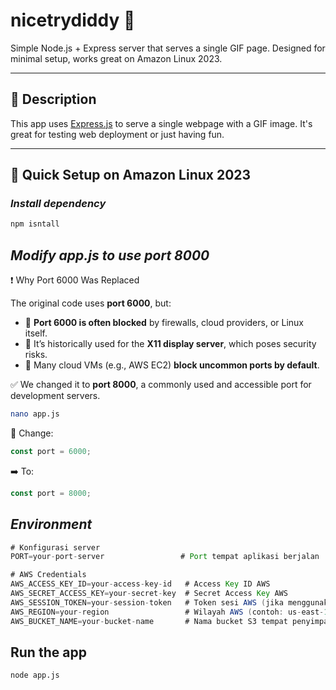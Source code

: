 # nicetrydiddy 👀

Simple Node.js + Express server that serves a single GIF page. Designed for minimal setup, works great on Amazon Linux 2023.

---

## 🧾 Description

This app uses [Express.js](https://expressjs.com/) to serve a single webpage with a GIF image. It's great for testing web deployment or just having fun.

---

## 🚀 Quick Setup on Amazon Linux 2023

### *Install dependency*

```bash
npm isntall
```

## *Modify app.js to use port 8000*

❗ Why Port 6000 Was Replaced

The original code uses **port 6000**, but:

- 🚫 **Port 6000 is often blocked** by firewalls, cloud providers, or Linux itself.
- 🔐 It’s historically used for the **X11 display server**, which poses security risks.
- 🧱 Many cloud VMs (e.g., AWS EC2) **block uncommon ports by default**.

✅ We changed it to **port 8000**, a commonly used and accessible port for development servers.

```bash
nano app.js
```

🔧 Change:

```js
const port = 6000;
```

➡️ To:

```js
const port = 8000;
```

## *Environment*

```java
# Konfigurasi server
PORT=your-port-server                 # Port tempat aplikasi berjalan

# AWS Credentials
AWS_ACCESS_KEY_ID=your-access-key-id   # Access Key ID AWS
AWS_SECRET_ACCESS_KEY=your-secret-key  # Secret Access Key AWS
AWS_SESSION_TOKEN=your-session-token   # Token sesi AWS (jika menggunakan kredensial sementara)
AWS_REGION=your-region                 # Wilayah AWS (contoh: us-east-1, us-west-2)
AWS_BUCKET_NAME=your-bucket-name       # Nama bucket S3 tempat penyimpanan backup
```

## Run the app
```bash
node app.js
```
